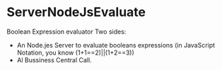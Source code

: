 # ServerNodeJsEvaluate
Boolean Expression evaluator
Two sides:

- An Node.jes Server to evaluate booleans expressions (in JavaScript Notation, you know (1+1==2)||(1+2==3))
- Al Bussiness Central Call.
